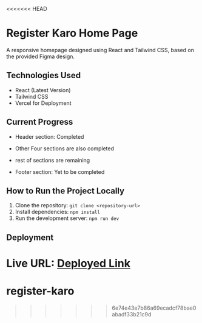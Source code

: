 <<<<<<< HEAD
# Register Karo Home Page

A responsive homepage designed using React and Tailwind CSS, based on the provided Figma design.

## Technologies Used
- React (Latest Version)
- Tailwind CSS
- Vercel for Deployment

## Current Progress
- Header section: Completed
- Other Four sections are also completed

- rest of sections are remaining
- Footer section: Yet to be completed

## How to Run the Project Locally
1. Clone the repository: `git clone <repository-url>`
2. Install dependencies: `npm install`
3. Run the development server: `npm run dev`

## Deployment
Live URL: [Deployed Link](https://.com)
=======
# register-karo
>>>>>>> 6e74e43e7b86a69ecadcf78bae0abadf33b21c9d
